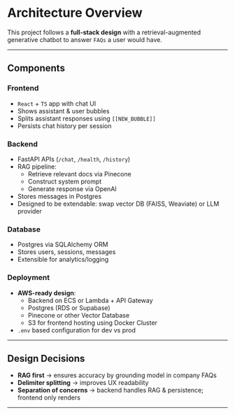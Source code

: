 # Architecture Overview

This project follows a **full-stack design** with a retrieval-augmented generative chatbot to answer `FAQs` a user would have.

---

## Components

### Frontend

- `React` + `TS` app with chat UI
- Shows assistant & user bubbles
- Splits assistant responses using `[[NEW_BUBBLE]]`
- Persists chat history per session

### Backend

- FastAPI APIs (`/chat`, `/health`, `/history`)
- RAG pipeline:
  - Retrieve relevant docs via Pinecone
  - Construct system prompt
  - Generate response via OpenAI
- Stores messages in Postgres
- Designed to be extendable: swap vector DB (FAISS, Weaviate) or LLM provider

### Database

- Postgres via SQLAlchemy ORM
- Stores users, sessions, messages
- Extensible for analytics/logging

### Deployment

- **AWS-ready design**:
  - Backend on ECS or Lambda + API Gateway
  - Postgres (RDS or Supabase)
  - Pinecone or other Vector Database
  - S3 for frontend hosting using Docker Cluster
- `.env` based configuration for dev vs prod

---

## Design Decisions

- **RAG first** → ensures accuracy by grounding model in company FAQs
- **Delimiter splitting** → improves UX readability
- **Separation of concerns** → backend handles RAG & persistence; frontend only renders

---
